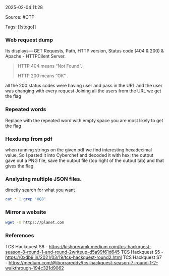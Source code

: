 
2025-02-04 11:28

Source: #CTF  

Tags: [[stego]]
### Web request dump

Its displays — GET Requests, Path, HTTP version, Status code (404 & 200) & Apache - HTTPCilent Server.

> HTTP 404 means “Not Found”.
> 
> HTTP 200 means “OK” .

all the 200 status codes were having user and pass in the URL and the user was changing with every request 
Joining all the users from the URL we get the flag
### Repeated words

Replace with the repeated word with empty space you are most likely to get the flag 
### Hexdump from pdf

when running strings on the given pdf we find interesting hexadecimal value, So I pasted it into Cyberchef and decoded it with hex; the output gave out a PNG file, save the output file (top right of the output tab)
and that gives the flag.
### Analyzing multiple JSON files.

directly search for what you want
```sh
cat * | grep "HQ8"
```
### Mirror a website 

```sh
wget -m https://planet.com
```

### References
 
TCS Hackquest S8 - https://kishoreramk.medium.com/tcs-hackquest-season-8-round-1-and-round-2writeup-d5a99f61d645
TCS Hackquest S5 - https://0xdb9.in/2021/03/19/tcs-hackquest-round2.html
TCS Hackquest S7 - https://medium.com/@iborrareddy/tcs-hackquest-season-7-round-1-2-walkthrough-194c321d9062